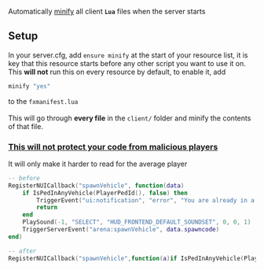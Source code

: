 Automatically [minify](https://en.wikipedia.org/wiki/Minification_(programming)) all client **`Lua`** files when the server starts

## Setup
In your server.cfg, add `ensure minify` at the start of your resource list, it is key that this resource starts before any other script you want to use it on.<br>
This __will not__ run this on every resource by default, to enable it, add 
```lua
minify "yes"
```
to the `fxmanifest.lua`<br>
<br>
This will go through **every file** in the `client/` folder and minify the contents of that file.
### <u>This will not protect your code from malicious players</u>
It will only make it harder to read for the average player
```lua
-- before
RegisterNUICallback("spawnVehicle", function(data)
    if IsPedInAnyVehicle(PlayerPedId(), false) then
        TriggerEvent("ui:notification", "error", "You are already in a vehicle")
        return
    end
    PlaySound(-1, "SELECT", "HUD_FRONTEND_DEFAULT_SOUNDSET", 0, 0, 1)
    TriggerServerEvent("arena:spawnVehicle", data.spawncode)
end)

-- after
RegisterNUICallback("spawnVehicle",function(a)if IsPedInAnyVehicle(PlayerPedId(),false)then TriggerEvent("ui:notification","error","You are already in a vehicle")return end;PlaySound(-1,"SELECT","HUD_FRONTEND_DEFAULT_SOUNDSET",0,0,1)TriggerServerEvent("arena:spawnVehicle",a.spawncode)end)
```
